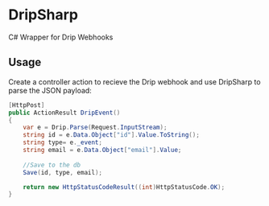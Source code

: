 DripSharp
=========

C# Wrapper for Drip Webhooks


Usage
---

Create a controller action to recieve the Drip webhook and use DripSharp to parse the JSON payload:

```csharp
[HttpPost]
public ActionResult DripEvent()
{
	var e = Drip.Parse(Request.InputStream);
	string id = e.Data.Object["id"].Value.ToString();
	string type= e._event;
	string email = e.Data.Object["email"].Value;
	
	//Save to the db
	Save(id, type, email);

	return new HttpStatusCodeResult((int)HttpStatusCode.OK);
}
```